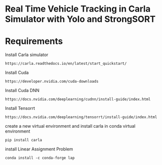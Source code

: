 # Real Time Vehicle Tracking in Carla Simulator with Yolo and StrongSORT

# Requirements 

Install Carla simulator 
```
https://carla.readthedocs.io/en/latest/start_quickstart/
```
Install Cuda
```
https://developer.nvidia.com/cuda-downloads
```
Install Cuda DNN
```
https://docs.nvidia.com/deeplearning/cudnn/install-guide/index.html
```
Install Tensorrt
```
https://docs.nvidia.com/deeplearning/tensorrt/install-guide/index.html
```
create a new virtual environment and 
install carla in conda virtual environment
```
pip install carla
```
install Linear Assignment Problem
```
conda install -c conda-forge lap
```

